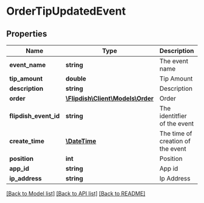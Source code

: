 # OrderTipUpdatedEvent

## Properties
Name | Type | Description | Notes
------------ | ------------- | ------------- | -------------
**event_name** | **string** | The event name | [optional] 
**tip_amount** | **double** | Tip Amount | [optional] 
**description** | **string** | Description | [optional] 
**order** | [**\Flipdish\\Client\Models\Order**](Order.md) | Order | [optional] 
**flipdish_event_id** | **string** | The identitfier of the event | [optional] 
**create_time** | [**\DateTime**](\DateTime.md) | The time of creation of the event | [optional] 
**position** | **int** | Position | [optional] 
**app_id** | **string** | App id | [optional] 
**ip_address** | **string** | Ip Address | [optional] 

[[Back to Model list]](../README.md#documentation-for-models) [[Back to API list]](../README.md#documentation-for-api-endpoints) [[Back to README]](../README.md)


